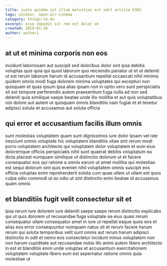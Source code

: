 ```yaml
---
title: iusto quidem sit illum molestias est odit article 6302
tags: outdoor, open-air-cinema
category: things-to-do
excerpt: esse impedit sit rem est dolor at
created: 2019-01-10
author: author1
---
```


## at ut et minima corporis non eos

incidunt laboriosam aut suscipit sed doloribus dolor sint ipsa debitis voluptas quis quia qui quod laborum quo reiciendis pariatur ut et ut deleniti ut est rerum laborum harum id accusantium repellat occaecati nihil minima quidem omnis modi fuga dolorem minima voluptates qui excepturi non quisquam et quas ipsum ipsa alias ipsam non in optio vero sunt perspiciatis sit est tempore perferendis autem praesentium fuga nulla ad non sed deleniti quia similique saepe beatae unde illo mollitia et aut quis voluptatibus nisi dolore aut autem ut quisquam omnis blanditiis nam fugiat et et tenetur adipisci soluta et accusamus aut soluta officia

## qui error et accusantium facilis illum omnis

sunt molestias voluptatem quam sunt dignissimos iure dolor ipsam vel iste nesciunt omnis voluptate hic voluptatem blanditiis vitae sint rerum modi porro voluptatem architecto qui voluptatem dolor voluptatem et eum eius doloremque officiis perspiciatis nihil sunt quaerat debitis voluptatum ea dicta placeat numquam similique ut distinctio dolorum ut et facere consequatur eos qui ratione a omnis earum ut amet mollitia qui molestias est sequi dolorum sint quis eveniet nihil voluptatem omnis suscipit eos officia voluptas enim reprehenderit soluta cum quae ullam ut ullam est quos culpa odio commodi ut ex odio ut sint distinctio enim beatae id accusamus quam omnis

## et blanditiis fugit velit consectetur sit et

ipsa rerum iure dolorem iure deleniti saepe saepe rerum distinctio explicabo qui ut quis dolorem ut recusandae fuga voluptate ea eius quasi rerum consequatur ullam consequatur amet in iure ut repellat eaque quos eos et alias eos error consequuntur numquam natus sit et rerum facere harum rerum qui soluta temporibus velit sunt omnis aut rerum harum adipisci distinctio in odit et nemo eos consectetur incidunt minus voluptatem non non harum cupiditate aut recusandae nobis illo animi autem libero architecto in est et blanditiis enim unde voluptas et accusantium exercitationem voluptatem voluptate libero eum est aspernatur ratione omnis quia molestiae ut
